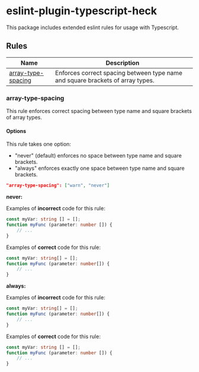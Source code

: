 # eslint-plugin-typescript-heck

This package includes extended eslint rules for usage with Typescript.

## Rules

| Name | Description |
| ---  | ---         |
| [array-type-spacing](#array-type-spacing) | Enforces correct spacing between type name and square brackets of array types. |

### array-type-spacing

This rule enforces correct spacing between type name and square brackets of array types.

#### Options

This rule takes one option:

* "never" (default) enforces no space between type name and square brackets.
* "always" enforces exactly one space between type name and square brackets.

~~~json
"array-type-spacing": ["warn", "never"]
~~~

**never:**

Examples of **incorrect** code for this rule:

~~~ts
const myVar: string [] = [];
function myFunc (parameter: number []) {
    // ...
}
~~~

Examples of **correct** code for this rule:

~~~ts
const myVar: string[] = [];
function myFunc (parameter: number[]) {
    // ...
}
~~~

**always:**

Examples of **incorrect** code for this rule:

~~~ts
const myVar: string[] = [];
function myFunc (parameter: number[]) {
    // ...
}
~~~

Examples of **correct** code for this rule:

~~~ts
const myVar: string [] = [];
function myFunc (parameter: number []) {
    // ...
}
~~~

